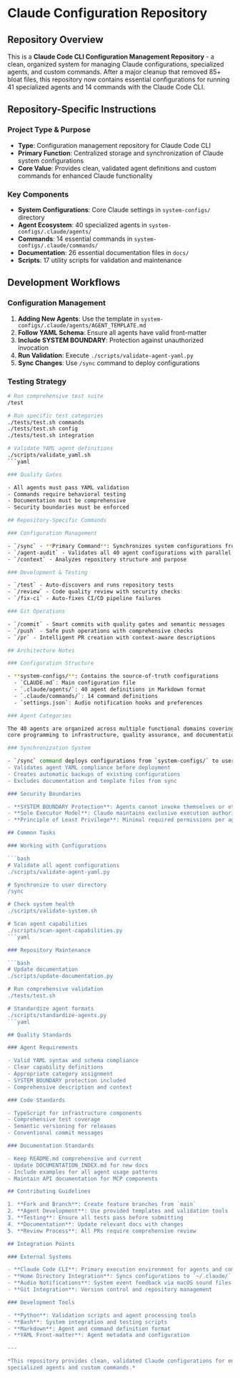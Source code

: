 # Claude Configuration Repository

## Repository Overview

This is a **Claude Code CLI Configuration Management Repository** - a clean, organized system for managing Claude
configurations, specialized agents, and custom commands. After a major cleanup that removed 85+ bloat files, this
repository now contains essential configurations for running 41 specialized agents and 14 commands with the Claude
Code CLI.

## Repository-Specific Instructions

### Project Type & Purpose

- **Type**: Configuration management repository for Claude Code CLI
- **Primary Function**: Centralized storage and synchronization of Claude system configurations
- **Core Value**: Provides clean, validated agent definitions and custom commands for enhanced Claude functionality

### Key Components

- **System Configurations**: Core Claude settings in `system-configs/` directory
- **Agent Ecosystem**: 40 specialized agents in `system-configs/.claude/agents/`
- **Commands**: 14 essential commands in `system-configs/.claude/commands/`
- **Documentation**: 26 essential documentation files in `docs/`
- **Scripts**: 17 utility scripts for validation and maintenance

## Development Workflows

### Configuration Management

1. **Adding New Agents**: Use the template in `system-configs/.claude/agents/AGENT_TEMPLATE.md`
2. **Follow YAML Schema**: Ensure all agents have valid front-matter
3. **Include SYSTEM BOUNDARY**: Protection against unauthorized invocation
4. **Run Validation**: Execute `./scripts/validate-agent-yaml.py`
5. **Sync Changes**: Use `/sync` command to deploy configurations

### Testing Strategy

```bash
# Run comprehensive test suite
/test

# Run specific test categories
./tests/test.sh commands
./tests/test.sh config
./tests/test.sh integration

# Validate YAML agent definitions
./scripts/validate_yaml.sh
```yaml

### Quality Gates

- All agents must pass YAML validation
- Commands require behavioral testing
- Documentation must be comprehensive
- Security boundaries must be enforced

## Repository-Specific Commands

### Configuration Management

- `/sync` - **Primary Command**: Synchronizes system configurations from this repository to `~/.claude/`
- `/agent-audit` - Validates all 40 agent configurations with parallel execution
- `/context` - Analyzes repository structure and purpose

### Development & Testing

- `/test` - Auto-discovers and runs repository tests
- `/review` - Code quality review with security checks
- `/fix-ci` - Auto-fixes CI/CD pipeline failures

### Git Operations

- `/commit` - Smart commits with quality gates and semantic messages
- `/push` - Safe push operations with comprehensive checks
- `/pr` - Intelligent PR creation with context-aware descriptions

## Architecture Notes

### Configuration Structure

- **system-configs/**: Contains the source-of-truth configurations
  - `CLAUDE.md`: Main configuration file
  - `.claude/agents/`: 40 agent definitions in Markdown format
  - `.claude/commands/`: 14 command definitions
  - `settings.json`: Audio notification hooks and preferences

### Agent Categories

The 40 agents are organized across multiple functional domains covering all aspects of software development, from
core programming to infrastructure, quality assurance, and documentation.

### Synchronization System

- `/sync` command deploys configurations from `system-configs/` to user's `~/.claude/` directory
- Validates agent YAML compliance before deployment
- Creates automatic backups of existing configurations
- Excludes documentation and template files from sync

### Security Boundaries

- **SYSTEM BOUNDARY Protection**: Agents cannot invoke themselves or other agents
- **Sole Executor Model**: Claude maintains exclusive execution authority
- **Principle of Least Privilege**: Minimal required permissions per agent

## Common Tasks

### Working with Configurations

```bash
# Validate all agent configurations
./scripts/validate-agent-yaml.py

# Synchronize to user directory
/sync

# Check system health
./scripts/validate-system.sh

# Scan agent capabilities
./scripts/scan-agent-capabilities.py
```yaml

### Repository Maintenance

```bash
# Update documentation
./scripts/update-documentation.py

# Run comprehensive validation
./tests/test.sh

# Standardize agent formats
./scripts/standardize-agents.py
```yaml

## Quality Standards

### Agent Requirements

- Valid YAML syntax and schema compliance
- Clear capability definitions
- Appropriate category assignment
- SYSTEM BOUNDARY protection included
- Comprehensive description and context

### Code Standards

- TypeScript for infrastructure components
- Comprehensive test coverage
- Semantic versioning for releases
- Conventional commit messages

### Documentation Standards

- Keep README.md comprehensive and current
- Update DOCUMENTATION_INDEX.md for new docs
- Include examples for all agent usage patterns
- Maintain API documentation for MCP components

## Contributing Guidelines

1. **Fork and Branch**: Create feature branches from `main`
2. **Agent Development**: Use provided templates and validation tools
3. **Testing**: Ensure all tests pass before submitting
4. **Documentation**: Update relevant docs with changes
5. **Review Process**: All PRs require comprehensive review

## Integration Points

### External Systems

- **Claude Code CLI**: Primary execution environment for agents and commands
- **Home Directory Integration**: Syncs configurations to `~/.claude/` for global access
- **Audio Notifications**: System event feedback via macOS sound files
- **Git Integration**: Version control and repository management

### Development Tools

- **Python**: Validation scripts and agent processing tools
- **Bash**: System integration and testing scripts
- **Markdown**: Agent and command definition format
- **YAML Front-matter**: Agent metadata and configuration

---

*This repository provides clean, validated Claude configurations for enhanced development workflows through
specialized agents and custom commands.*

